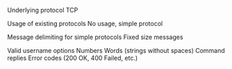 Underlying protocol
TCP

Usage of existing protocols
No usage, simple protocol

Message delimiting for simple protocols
Fixed size messages

Valid username options
Numbers
Words (strings without spaces)
Command replies
Error codes (200 OK, 400 Failed, etc.)